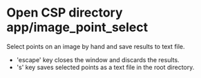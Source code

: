 # Open CSP directory app/image_point_select

Select points on an image by hand and save results to text file.
- 'escape' key closes the window and discards the results.
- 's' key saves selected points as a text file in the root directory.
